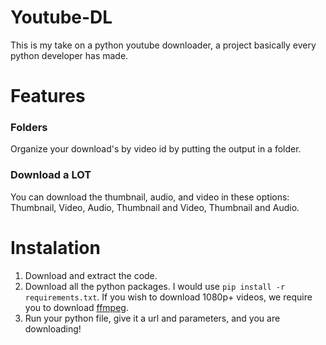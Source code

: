 # Youtube-DL

This is my take on a python youtube downloader, a project basically every python developer has made. 

# Features

### Folders

Organize your download's by video id by putting the output in a folder.

### Download a LOT

You can download the thumbnail, audio, and video in these options: Thumbnail, Video, Audio, Thumbnail and Video, Thumbnail and Audio.

# Instalation

1. Download and extract the code.
2. Download all the python packages. I would use ``` pip install -r requirements.txt ```. If you wish to download 1080p+ videos, we require you to download [ffmpeg](https://ffmpeg.org/download.html).
3. Run your python file, give it a url and parameters, and you are downloading!

